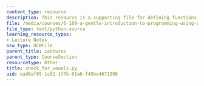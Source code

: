 ```yaml
---
content_type: resource
description: This resource is a supporting file for defining functions.
file: /media/courses/6-189-a-gentle-introduction-to-programming-using-python-january-iap-2011/ead8af051c821f7b61a6f45be4671390_check_for_vowels.py
file_type: text/python-source
learning_resource_types:
- Lecture Notes
ocw_type: OCWFile
parent_title: Lectures
parent_type: CourseSection
resourcetype: Other
title: check_for_vowels.py
uid: ead8af05-1c82-1f7b-61a6-f45be4671390
---
```

